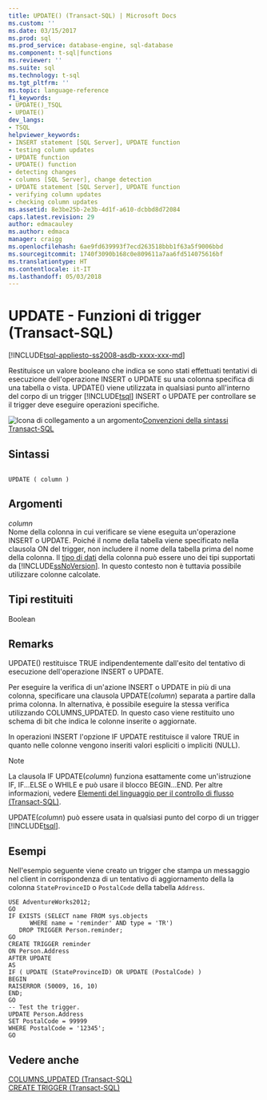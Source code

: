 ```yaml
---
title: UPDATE() (Transact-SQL) | Microsoft Docs
ms.custom: ''
ms.date: 03/15/2017
ms.prod: sql
ms.prod_service: database-engine, sql-database
ms.component: t-sql|functions
ms.reviewer: ''
ms.suite: sql
ms.technology: t-sql
ms.tgt_pltfrm: ''
ms.topic: language-reference
f1_keywords:
- UPDATE()_TSQL
- UPDATE()
dev_langs:
- TSQL
helpviewer_keywords:
- INSERT statement [SQL Server], UPDATE function
- testing column updates
- UPDATE function
- UPDATE() function
- detecting changes
- columns [SQL Server], change detection
- UPDATE statement [SQL Server], UPDATE function
- verifying column updates
- checking column updates
ms.assetid: 8e3be25b-2e3b-4d1f-a610-dcbbd8d72084
caps.latest.revision: 29
author: edmacauley
ms.author: edmaca
manager: craigg
ms.openlocfilehash: 6ae9fd639993f7ecd263518bbb1f63a5f9006bbd
ms.sourcegitcommit: 1740f3090b168c0e809611a7aa6fd514075616bf
ms.translationtype: HT
ms.contentlocale: it-IT
ms.lasthandoff: 05/03/2018
---
```

# <a name="update---trigger-functions-transact-sql"></a>UPDATE - Funzioni di trigger (Transact-SQL)
[!INCLUDE[tsql-appliesto-ss2008-asdb-xxxx-xxx-md](../../includes/tsql-appliesto-ss2008-asdb-xxxx-xxx-md.md)]

  Restituisce un valore booleano che indica se sono stati effettuati tentativi di esecuzione dell'operazione INSERT o UPDATE su una colonna specifica di una tabella o vista. UPDATE() viene utilizzata in qualsiasi punto all'interno del corpo di un trigger [!INCLUDE[tsql](../../includes/tsql-md.md)] INSERT o UPDATE per controllare se il trigger deve eseguire operazioni specifiche.  
  
 ![Icona di collegamento a un argomento](../../database-engine/configure-windows/media/topic-link.gif "Icona di collegamento a un argomento")[Convenzioni della sintassi Transact-SQL](../../t-sql/language-elements/transact-sql-syntax-conventions-transact-sql.md)  
  
## <a name="syntax"></a>Sintassi  
  
```  
  
UPDATE ( column )   
```  
  
## <a name="arguments"></a>Argomenti  
 *column*  
 Nome della colonna in cui verificare se viene eseguita un'operazione INSERT o UPDATE. Poiché il nome della tabella viene specificato nella clausola ON del trigger, non includere il nome della tabella prima del nome della colonna. Il [tipo di dati](../../t-sql/data-types/data-types-transact-sql.md) della colonna può essere uno dei tipi supportati da [!INCLUDE[ssNoVersion](../../includes/ssnoversion-md.md)]. In questo contesto non è tuttavia possibile utilizzare colonne calcolate.  
  
## <a name="return-types"></a>Tipi restituiti  
 Boolean  
  
## <a name="remarks"></a>Remarks  
 UPDATE() restituisce TRUE indipendentemente dall'esito del tentativo di esecuzione dell'operazione INSERT o UPDATE.  
  
 Per eseguire la verifica di un'azione INSERT o UPDATE in più di una colonna, specificare una clausola UPDATE(*column*) separata a partire dalla prima colonna. In alternativa, è possibile eseguire la stessa verifica utilizzando COLUMNS_UPDATED. In questo caso viene restituito uno schema di bit che indica le colonne inserite o aggiornate.  
  
 In operazioni INSERT l'opzione IF UPDATE restituisce il valore TRUE in quanto nelle colonne vengono inseriti valori espliciti o impliciti (NULL).  
  
> [!NOTE]  
>  La clausola IF UPDATE(*column*) funziona esattamente come un'istruzione IF, IF...ELSE o WHILE e può usare il blocco BEGIN...END. Per altre informazioni, vedere [Elementi del linguaggio per il controllo di flusso &#40;Transact-SQL&#41;](~/t-sql/language-elements/control-of-flow.md).  
  
 UPDATE(*column*) può essere usata in qualsiasi punto del corpo di un trigger [!INCLUDE[tsql](../../includes/tsql-md.md)].  
  
## <a name="examples"></a>Esempi  
 Nell'esempio seguente viene creato un trigger che stampa un messaggio nel client in corrispondenza di un tentativo di aggiornamento della la colonna `StateProvinceID` o `PostalCode` della tabella `Address`.  
  
```  
USE AdventureWorks2012;  
GO  
IF EXISTS (SELECT name FROM sys.objects  
      WHERE name = 'reminder' AND type = 'TR')  
   DROP TRIGGER Person.reminder;  
GO  
CREATE TRIGGER reminder  
ON Person.Address  
AFTER UPDATE   
AS   
IF ( UPDATE (StateProvinceID) OR UPDATE (PostalCode) )  
BEGIN  
RAISERROR (50009, 16, 10)  
END;  
GO  
-- Test the trigger.  
UPDATE Person.Address  
SET PostalCode = 99999  
WHERE PostalCode = '12345';  
GO  
```  
  
## <a name="see-also"></a>Vedere anche  
 [COLUMNS_UPDATED &#40;Transact-SQL&#41;](../../t-sql/functions/columns-updated-transact-sql.md)   
 [CREATE TRIGGER &#40;Transact-SQL&#41;](../../t-sql/statements/create-trigger-transact-sql.md)  
  
  

